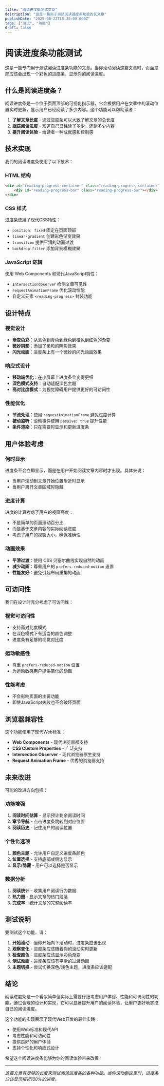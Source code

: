 ```yaml
---
title: "阅读进度条测试文章"
description: "这是一篇用于测试阅读进度条功能的长文章"
publishDate: "2025-08-22T15:30:00.000Z"
tags: ["测试", "功能"]
draft: false
---
```


# 阅读进度条功能测试

这是一篇专门用于测试阅读进度条功能的文章。当你滚动阅读这篇文章时，页面顶部应该会出现一个彩色的进度条，显示你的阅读进度。

## 什么是阅读进度条？

阅读进度条是一个位于页面顶部的可视化指示器，它会根据用户在文章中的滚动位置实时更新，显示用户已经阅读了多少内容。这个功能可以帮助读者：

1. **了解文章长度** - 通过进度条可以大致了解文章的总长度
2. **跟踪阅读进度** - 知道自己已经读了多少，还剩多少内容
3. **提升阅读体验** - 给读者一种成就感和控制感

## 技术实现

我们的阅读进度条使用了以下技术：

### HTML 结构
```html
<div id="reading-progress-container" class="reading-progress-container">
    <div id="reading-progress-bar" class="reading-progress-bar"></div>
</div>
```

### CSS 样式
进度条使用了现代CSS特性：
- `position: fixed` 固定在页面顶部
- `linear-gradient` 创建彩色渐变效果
- `transition` 提供平滑的动画过渡
- `backdrop-filter` 添加背景模糊效果

### JavaScript 逻辑
使用 Web Components 和现代JavaScript特性：
- `IntersectionObserver` 检测文章可见性
- `requestAnimationFrame` 优化滚动性能
- 自定义元素 `<reading-progress>` 封装功能

## 设计特点

### 视觉设计
- **渐变色彩**：从蓝色到青色到绿色到橙色到红色的渐变
- **微妙阴影**：添加了柔和的阴影效果
- **闪光动画**：进度条上有一个微妙的闪光动画效果

### 响应式设计
- **移动端优化**：在小屏幕上进度条会变得更细
- **深色模式支持**：自动适配深色主题
- **高对比度模式**：为视觉障碍用户提供更好的可访问性

### 性能优化
- **节流处理**：使用 `requestAnimationFrame` 避免过度计算
- **被动监听**：滚动事件使用 `passive: true` 提升性能
- **条件渲染**：只在需要时显示和更新进度条

## 用户体验考虑

### 何时显示
进度条不会立即显示，而是在用户开始阅读文章内容时才出现。具体来说：
- 当用户滚动到文章开始位置附近时显示
- 当用户离开文章区域时隐藏

### 进度计算
进度的计算考虑了用户的视窗高度：
- 不是简单的页面滚动百分比
- 而是基于文章内容的实际阅读进度
- 考虑了用户的视窗大小，确保准确性

### 动画效果
- **平滑过渡**：使用 CSS 贝塞尔曲线实现自然的动画
- **减少动画**：尊重用户的 `prefers-reduced-motion` 设置
- **性能友好**：避免引起布局重排的动画

## 可访问性

我们在设计时充分考虑了可访问性：

### 视觉可访问性
- 支持高对比度模式
- 在深色模式下有适当的颜色调整
- 进度条有足够的视觉对比度

### 运动敏感性
- 尊重 `prefers-reduced-motion` 设置
- 为运动敏感用户提供简化的动画

### 性能考虑
- 不会影响页面的主要功能
- 即使JavaScript失败也不会破坏页面

## 浏览器兼容性

这个功能使用了现代Web标准：
- **Web Components** - 现代浏览器都支持
- **CSS Custom Properties** - 广泛支持
- **Intersection Observer** - 现代浏览器原生支持
- **Request Animation Frame** - 优秀的浏览器支持

## 未来改进

可能的改进方向包括：

### 功能增强
1. **阅读时间估算** - 显示预计剩余阅读时间
2. **章节导航** - 点击进度条跳转到对应位置
3. **阅读历史** - 记住用户的阅读位置

### 个性化选项
1. **颜色主题** - 允许用户自定义进度条颜色
2. **位置选择** - 支持底部或侧边显示
3. **显示/隐藏** - 用户可以选择是否显示

### 数据分析
1. **阅读统计** - 收集用户阅读行为数据
2. **热力图** - 显示文章的热门段落
3. **完成率** - 统计文章的完整阅读率

## 测试说明

要测试这个功能，请：

1. **开始滚动** - 当你开始向下滚动时，进度条应该出现
2. **观察变化** - 进度条应该随着你的滚动实时更新
3. **检查颜色** - 进度条应该显示彩色渐变
4. **测试动画** - 进度条应该有平滑的过渡动画
5. **主题切换** - 尝试切换深色/浅色主题，进度条应该适配

## 结论

阅读进度条是一个看似简单但实际上需要仔细考虑用户体验、性能和可访问性的功能。通过合理的设计和实现，它可以显著提升用户的阅读体验，让用户更好地掌控自己的阅读进度。

这个功能的实现展示了现代Web开发的最佳实践：
- 使用Web标准和现代API
- 考虑性能和可访问性
- 提供良好的用户体验
- 支持个性化和响应式设计

希望这个阅读进度条能够为你的阅读体验带来改善！

---

*这篇文章有足够的长度来测试阅读进度条的各种功能。当你滚动到这里时，进度条应该显示接近100%的进度。*
